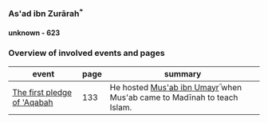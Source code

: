 ### As'ad ibn Zurārahؓ
#### unknown - 623

### Overview of involved events and pages

event | page | summary
-|-|-
[The first pledge of 'Aqabah](../events/0621_aqabah) | 133 | He hosted [Mus'ab ibn Umayr](0594_Musab)ؓ when Mus'ab came to Madīnah to teach Islam.
